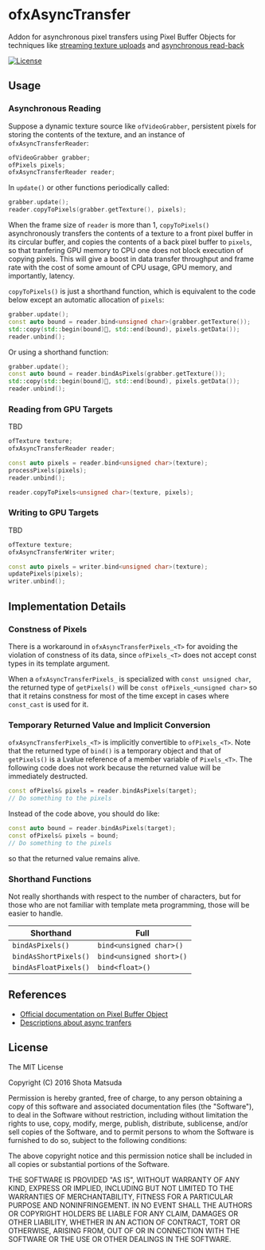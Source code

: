 ofxAsyncTransfer
================

Addon for asynchronous pixel transfers using Pixel Buffer Objects for techniques like [streaming texture uploads](http://www.songho.ca/opengl/gl_pbo.html#unpack) and [asynchronous read-back](http://www.songho.ca/opengl/gl_pbo.html#pack)

[![License](http://img.shields.io/badge/license-MIT-lightgrey.svg?style=flat)](http://mit-license.org)

## Usage

### Asynchronous Reading

Suppose a dynamic texture source like `ofVideoGrabber`, persistent pixels for storing the contents of the texture, and an instance of `ofxAsyncTransferReader`:

```cpp
ofVideoGrabber grabber;
ofPixels pixels;
ofxAsyncTransferReader reader;
```

In `update()` or other functions periodically called:

```cpp
grabber.update();
reader.copyToPixels(grabber.getTexture(), pixels);
```

When the frame size of `reader` is more than 1, `copyToPixels()` asynchronously transfers the contents of a texture to a front pixel buffer in its circular buffer, and copies the contents of a back pixel buffer to `pixels`, so that tranfering GPU memory to CPU one does not block execution of copying pixels. This will give a boost in data transfer throughput and frame rate with the cost of some amount of CPU usage, GPU memory, and importantly, latency.

`copyToPixels()` is just a shorthand function, which is equivalent to the code below except an automatic allocation of `pixels`:

```cpp
grabber.update();
const auto bound = reader.bind<unsigned char>(grabber.getTexture());
std::copy(std::begin(bound), std::end(bound), pixels.getData());
reader.unbind();
```

Or using a shorthand function:

```cpp
grabber.update();
const auto bound = reader.bindAsPixels(grabber.getTexture());
std::copy(std::begin(bound), std::end(bound), pixels.getData());
reader.unbind();
```

### Reading from GPU Targets

TBD

```cpp
ofTexture texture;
ofxAsyncTransferReader reader;
```

```cpp
const auto pixels = reader.bind<unsigned char>(texture);
processPixels(pixels);
reader.unbind();
```

```cpp
reader.copyToPixels<unsigned char>(texture, pixels);
```

### Writing to GPU Targets

TBD

```cpp
ofTexture texture;
ofxAsyncTransferWriter writer;
```

```cpp
const auto pixels = writer.bind<unsigned char>(texture);
updatePixels(pixels);
writer.unbind();
```

## Implementation Details

### Constness of Pixels

There is a workaround in `ofxAsyncTransferPixels_<T>` for avoiding the violation of constness of its data, since `ofPixels_<T>` does not accept const types in its template argument.

When a `ofxAsyncTransferPixels_` is specialized with `const unsigned char`, the returned type of `getPixels()` will be `const ofPixels_<unsigned char>` so that it retains constness for most of the time except in cases where `const_cast` is used for it.

### Temporary Returned Value and Implicit Conversion

`ofxAsyncTransferPixels_<T>` is implicitly convertible to `ofPixels_<T>`. Note that the returned type of `bind()` is a temporary object and that of `getPixels()` is a Lvalue reference of a member variable of `Pixels_<T>`. The following code does not work because the returned value will be immediately destructed.

```cpp
const ofPixels& pixels = reader.bindAsPixels(target);
// Do something to the pixels
```

Instead of the code above, you should do like:

```cpp
const auto bound = reader.bindAsPixels(target);
const ofPixels& pixels = bound;
// Do something to the pixels
```

so that the returned value remains alive.

### Shorthand Functions

Not really shorthands with respect to the number of characters, but for those who are not familiar with template meta programming, those will be easier to handle.

Shorthand | Full
--- | ---
`bindAsPixels()` | `bind<unsigned char>()`
`bindAsShortPixels()` | `bind<unsigned short>()`
`bindAsFloatPixels()` | `bind<float>()`

## References

- [Official documentation on Pixel Buffer Object](https://www.opengl.org/wiki/Pixel_Buffer_Object)
- [Descriptions about async tranfers](http://www.songho.ca/opengl/gl_pbo.html)

## License

The MIT License

Copyright (C) 2016 Shota Matsuda

Permission is hereby granted, free of charge, to any person obtaining a copy
of this software and associated documentation files (the "Software"), to deal
in the Software without restriction, including without limitation the rights
to use, copy, modify, merge, publish, distribute, sublicense, and/or sell
copies of the Software, and to permit persons to whom the Software is
furnished to do so, subject to the following conditions:

The above copyright notice and this permission notice shall be included in
all copies or substantial portions of the Software.

THE SOFTWARE IS PROVIDED "AS IS", WITHOUT WARRANTY OF ANY KIND, EXPRESS OR
IMPLIED, INCLUDING BUT NOT LIMITED TO THE WARRANTIES OF MERCHANTABILITY,
FITNESS FOR A PARTICULAR PURPOSE AND NONINFRINGEMENT. IN NO EVENT SHALL THE
AUTHORS OR COPYRIGHT HOLDERS BE LIABLE FOR ANY CLAIM, DAMAGES OR OTHER
LIABILITY, WHETHER IN AN ACTION OF CONTRACT, TORT OR OTHERWISE, ARISING FROM,
OUT OF OR IN CONNECTION WITH THE SOFTWARE OR THE USE OR OTHER DEALINGS IN
THE SOFTWARE.
